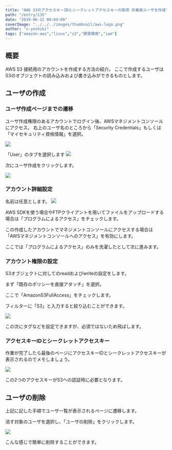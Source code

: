 ```yaml
---
title: "AWS S3のアクセスキーIDとシークレットアクセスキーの取得 作業用ユーザを作成"
path: "/entry/135"
date: "2019-06-12 00:04:09"
coverImage: "../../../images/thumbnail/aws-logo.png"
author: "s-yoshiki"
tags: ["amazon-aws","linux","s3","開発環境","iam"]
---
```


## 概要

AWS S3 接続用のアカウントを作成する方法の紹介。
ここで作成するユーザはS3のオブジェクトの読み込みおよび書き込みができるものとします。

## ユーザの作成

### ユーザ作成ページまでの遷移

ユーザ作成権限のあるアカウントでログイン後、AWSマネジメントコンソールにアクセス。
右上のユーザ名のところから「Security Credentials」もしくは「マイセキュリティ資格情報」を選択。

<img src="https://images-tech-blog.s-yoshiki.com/img/2019/06/20190611225939.png">

「User」のタブを選択します
<img src="https://images-tech-blog.s-yoshiki.com/img/2019/06/20190611231029.png">

次にユーザ作成をクリックします。

<img src="https://images-tech-blog.s-yoshiki.com/img/2019/06/20190611231301.png">

### アカウント詳細設定

名前は任意とします。
<img src="https://images-tech-blog.s-yoshiki.com/img/2019/06/20190611231634.png">

AWS SDKを使う場合やFTPクライアントを用いてファイルをアップロードする場合は「プログラムによるアクセス」をチェックします。

この作成したアカウントでマネジメントコンソールにアクセスする場合は「AWSマネジメントコンソールへのアクセス」を有効にします。

ここでは「プログラムによるアクセス」のみを洗濯したとして次に進みます。

### アカウント権限の設定

S3オブジェクトに対してのreadおよびwriteの設定をします。

まず「既存のポリシーを直接アタッチ」を選択。

ここで「AmazonS3FullAccess」をチェックします。

フィルターに「S3」と入力すると絞り込むことができます。

<img src="https://images-tech-blog.s-yoshiki.com/img/2019/06/20190611232640.png">

この次にタグなどを設定できますが、必須ではないため飛ばします。

### アクセスキーIDとシークレットアクセスキー

作業が完了したら最後のページにアクセスキーIDとシークレットアクセスキーが表示されるのでメモしましょう。

<img src="https://images-tech-blog.s-yoshiki.com/img/2019/06/20190611233424.png">

この2つのアクセスキーがS3への認証時に必要となります。

## ユーザの削除

上記に記した手順でユーザ一覧が表示されるページに遷移します。

消す対象のユーザを選択し、「ユーザの削除」をクリックします。

<img src="https://images-tech-blog.s-yoshiki.com/img/2019/06/20190611234003.png">

こんな感じで簡単に削除することができます。